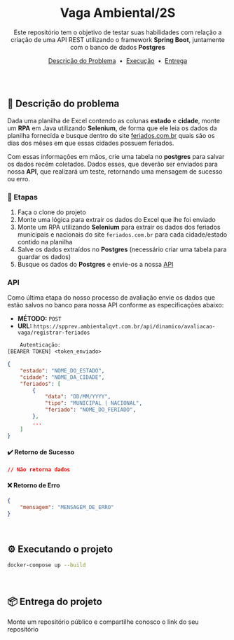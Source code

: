 <div align=center>

# Vaga Ambiental/2S

Este repositório tem o objetivo de testar suas habilidades com relação a criação de uma API REST utilizando o framework **Spring Boot**, juntamente com o banco de dados **Postgres**

[Descrição do Problema](#page_facing_up-descrição-do-problema)  &nbsp;&bull;&nbsp; [Execução](#gear-executando-o-projeto) &nbsp;&bull;&nbsp; [Entrega](#package-entrega-do-projeto)

</div>

<br/>
<br/>

## :page_facing_up: Descrição do problema

Dada uma planilha de Excel contendo as colunas **estado** e **cidade**, monte um **RPA** em Java utilizando **Selenium**, de forma que ele leia os dados da planilha fornecida e busque dentro do site [feriados.com.br](https://www.feriados.com.br/) quais são os dias dos mêses em que essas cidades possuem feriados.

Com essas informações em mãos, crie uma tabela no **postgres** para salvar os dados recém coletados. Dados esses, que deverão ser enviados para nossa **API**, que realizará um teste, retornando uma mensagem de sucesso ou erro.


### :pushpin: Etapas

1. Faça o clone do projeto
2. Monte uma lógica para extrair os dados do Excel que lhe foi enviado
3. Monte um RPA utilizando **Selenium** para extrair os dados dos feriados municipais e nacionais do site `feriados.com.br` para cada cidade/estado contido na planilha
4. Salve os dados extraídos no **Postgres** (necessário criar uma tabela para guardar os dados)
5. Busque os dados do **Postgres** e envie-os a nossa [API](#api)

### API

Como última etapa do nosso processo de avaliação envie os dados que estão salvos no banco para nossa API conforme as especificações abaixo:

- **MÉTODO:** `POST` 
- **URL:** `https://spprev.ambientalqvt.com.br/api/dinamico/avaliacao-vaga/registrar-feriados`

```txt
    Autenticação:
[BEARER TOKEN] <token_enviado>
```

```json
{
    "estado": "NOME_DO_ESTADO",
    "cidade": "NOME_DA_CIDADE",
    "feriados": [
        {
            "data": "DD/MM/YYYY",
            "tipo": "MUNICIPAL | NACIONAL",
            "feriado": "NOME_DO_FERIADO",
        },
        ...
    ]
}
```

#### :heavy_check_mark: Retorno de Sucesso

```json
// Não retorna dados
```

#### :x: Retorno de Erro

```json
{    
    "mensagem": "MENSAGEM_DE_ERRO"
}
```

<br/>

## :gear: Executando o projeto

```bash
docker-compose up --build
```

<br/>

## :package: Entrega do projeto

Monte um repositório público e compartilhe conosco o link do seu repositório
